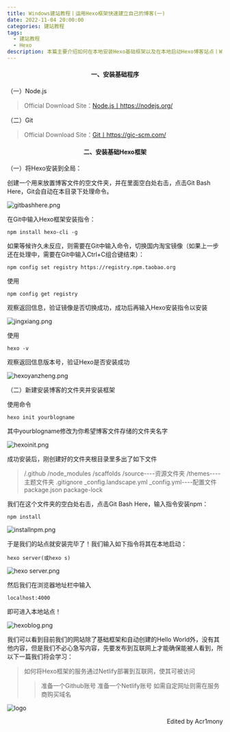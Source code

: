 ```yaml
---
title: Windows建站教程丨运用Hexo框架快速建立自己的博客(一)
date: 2022-11-04 20:00:00
categories: 建站教程
tags: 
  - 建站教程
  - Hexo
description: 本篇主要介绍如何在本地安装Hexo基础框架以及在本地启动Hexo博客站点丨Windows系统<img src="https://bu.dusays.com/2022/11/04/63650328b4695.png" width="250">
---
```

#### <center>一、安装基础程序

（一）Node.js

>Official Download Site：[Node.js丨https://nodejs.org/](https://nodejs.org/)

（二）Git

>Official Download Site：[Git丨https://gic-scm.com/](https://git-scm.com/downloads)

#### <center>二、安装基础Hexo框架

（一）将Hexo安装到全局：

创建一个用来放置博客文件的空文件夹，并在里面空白处右击，点击Git Bash Here，Git会自动在本目录下处理命令。

![gitbashhere.png](https://bu.dusays.com/2022/11/04/6364feffb1447.png)

在Git中输入Hexo框架安装指令：

`npm install hexo-cli -g`

如果等候许久未反应，则需要在Git中输入命令，切换国内淘宝镜像（如果上一步还在处理中，需要在Git中输入Ctrl+C组合键结束）：

`npm config set registry https://registry.npm.taobao.org`

使用

`npm config get registry`

观察返回信息，验证镜像是否切换成功，成功后再输入Hexo安装指令以安装

![jingxiang.png](https://bu.dusays.com/2022/11/04/6364feffb6ffc.png)

使用

`hexo -v`

观察返回信息版本号，验证Hexo是否安装成功

![hexoyanzheng.png](https://bu.dusays.com/2022/11/04/6364feffac795.png)

（二）新建安装博客的文件夹并安装框架

使用命令

`hexo init yourblogname`

其中yourblogname修改为你希望博客文件存储的文件夹名字

![hexoinit.png](https://bu.dusays.com/2022/11/04/6364feffb6f10.png)

成功安装后，刚创建好的文件夹根目录里多出了如下文件

>/.github
>/node_modules
>/scaffolds
>/source----资源文件夹
>/themes----主题文件夹
>.gitignore
>_config.landscape.yml
>_config.yml----配置文件
>package.json
>package-lock

我们在这个文件夹的空白处右击，点击Git Bash Here，输入指令安装npm：

`npm install`

![installnpm.png](https://bu.dusays.com/2022/11/04/6364feffb483d.png)

于是我们的站点就安装完毕了！我们输入如下指令将其在本地启动：

`hexo server(或hexo s)`

![hexo server.png](https://bu.dusays.com/2022/11/04/6364feffb0ec4.png)

然后我们在浏览器地址栏中输入

`localhost:4000`

即可进入本地站点！

![hexoblog.png](https://bu.dusays.com/2022/11/04/6364feffe3269.png)

我们可以看到目前我们的网站除了基础框架和自动创建的Hello World外，没有其他内容，但是我们不必心急写内容，先要发布到互联网上才能确保能被人看到，所以下一篇我们将会学习：

>如何将Hexo框架的服务通过Netlify部署到互联网，使其可被访问
>>准备一个Github账号
>>准备一个Netlify账号
>>如需自定网址则需在服务商购买域名

![logo](https://bu.dusays.com/2022/09/05/6314dd6226c5e.jpg)

<p align="right">Edited by Acr1mony</p>
